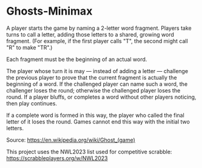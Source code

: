 # Ghosts-Minimax

A player starts the game by naming a 2-letter word fragment. Players take turns to call a letter, adding those letters to a shared, growing word fragment. (For example, if the first player calls "T", the second might call "R" to make "TR".)

Each fragment must be the beginning of an actual word.

The player whose turn it is may — instead of adding a letter — challenge the previous player to prove that the current fragment is actually the beginning of a word. If the challenged player can name such a word, the challenger loses the round; otherwise the challenged player loses the round. If a player bluffs, or completes a word without other players noticing, then play continues.

If a complete word is formed in this way, the player who called the final letter of it loses the round. Games cannot end this way with the initial two letters.

Source: https://en.wikipedia.org/wiki/Ghost_(game)

This project uses the NWL2023 list used for competitive scrabble: https://scrabbleplayers.org/w/NWL2023